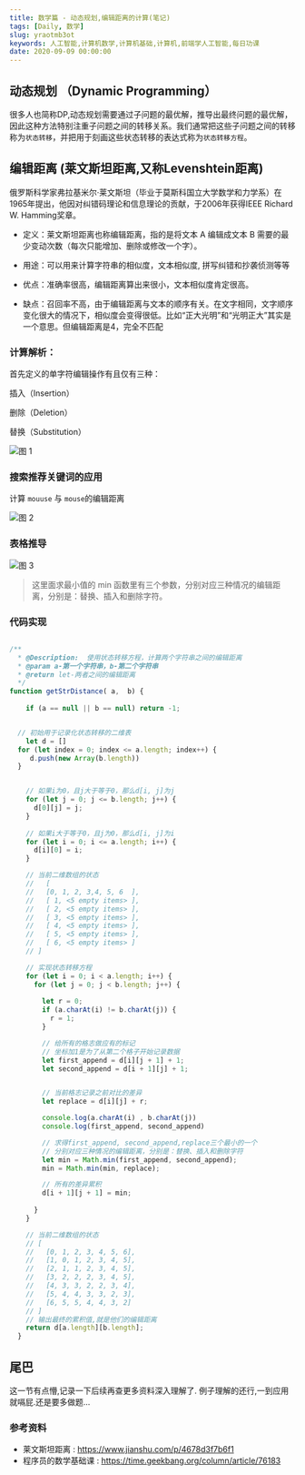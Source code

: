 ```yaml
---
title: 数学篇 - 动态规划,编辑距离的计算(笔记)
tags: [Daily, 数学]
slug: yraotmb3ot
keywords: 人工智能,计算机数学,计算机基础,计算机,前端学人工智能,每日功课
date: 2020-09-09 00:00:00
---
```


## 动态规划 （Dynamic Programming）
很多人也简称DP,动态规划需要通过子问题的最优解，推导出最终问题的最优解，因此这种方法特别注重子问题之间的转移关系。我们通常把这些子问题之间的转移称为`状态转移`，并把用于刻画这些状态转移的表达式称为`状态转移方程`。

## 编辑距离 (莱文斯坦距离,又称Levenshtein距离)

俄罗斯科学家弗拉基米尔·莱文斯坦（毕业于莫斯科国立大学数学和力学系）在1965年提出，他因对纠错码理论和信息理论的贡献，于2006年获得IEEE Richard W. Hamming奖章。

* 定义：莱文斯坦距离也称编辑距离，指的是将文本 A 编辑成文本 B 需要的最少变动次数（每次只能增加、删除或修改一个字）。

* 用途：可以用来计算字符串的相似度，文本相似度, 拼写纠错和抄袭侦测等等

* 优点：准确率很高，编辑距离算出来很小，文本相似度肯定很高。

* 缺点：召回率不高，由于编辑距离与文本的顺序有关。在文字相同，文字顺序变化很大的情况下，相似度会变得很低。比如“正大光明”和“光明正大”其实是一个意思。但编辑距离是4，完全不匹配

### 计算解析：

首先定义的单字符编辑操作有且仅有三种：

插入（Insertion）

删除（Deletion）

替换（Substitution）

![图 1](https://incomparable9527.coding.net/p/imageBed/d/imageBed/git/raw/master/189c427b9aadfa7c501b025f85ca4186591db79eae686e3a3acabbc0cdbf5d11.png)  



### 搜索推荐关键词的应用
计算 `mouuse` 与 `mouse`的编辑距离

![图 2](https://incomparable9527.coding.net/p/imageBed/d/imageBed/git/raw/master/1e9ab12ce6f3535ab43e7403c067b6fc2b4a972c129bf86731b0b54477f702a4.png)  


### 表格推导


![图 3](https://incomparable9527.coding.net/p/imageBed/d/imageBed/git/raw/master/39bfcba830d765875f8e29a1672e4d61b1d4891f0343f4da6d0390693cb64013.png)  

> 这里面求最小值的 min 函数里有三个参数，分别对应三种情况的编辑距离，分别是：替换、插入和删除字符。

### 代码实现
```js

/**
  * @Description:  使用状态转移方程，计算两个字符串之间的编辑距离
  * @param a-第一个字符串，b-第二个字符串
  * @return let-两者之间的编辑距离
  */
function getStrDistance( a,  b) {
    
    if (a == null || b == null) return -1;


  // 初始用于记录化状态转移的二维表
    let d = []
  for (let index = 0; index <= a.length; index++) {
     d.push(new Array(b.length))
  }


    // 如果i为0，且j大于等于0，那么d[i, j]为j
    for (let j = 0; j <= b.length; j++) {
      d[0][j] = j;
    }
    
    // 如果i大于等于0，且j为0，那么d[i, j]为i
    for (let i = 0; i <= a.length; i++) {
      d[i][0] = i;
    }

    // 当前二维数组的状态
    //   [
    //   [0, 1, 2, 3,4, 5, 6  ],
    //   [ 1, <5 empty items> ],
    //   [ 2, <5 empty items> ],
    //   [ 3, <5 empty items> ],
    //   [ 4, <5 empty items> ],
    //   [ 5, <5 empty items> ],
    //   [ 6, <5 empty items> ]
    // ]

    // 实现状态转移方程
    for (let i = 0; i < a.length; i++) {
      for (let j = 0; j < b.length; j++) {
        
        let r = 0;
        if (a.charAt(i) != b.charAt(j)) {
          r = 1;
        } 

        // 给所有的格志做应有的标记
        // 坐标加1是为了从第二个格子开始记录数据
        let first_append = d[i][j + 1] + 1;
        let second_append = d[i + 1][j] + 1;


        // 当前格志记录之前对比的差异
        let replace = d[i][j] + r;

        console.log(a.charAt(i) , b.charAt(j))
        console.log(first_append, second_append)

        // 求得first_append, second_append,replace三个最小的一个
        // 分别对应三种情况的编辑距离，分别是：替换、插入和删除字符
        let min = Math.min(first_append, second_append);
        min = Math.min(min, replace);

        // 所有的差异累积
        d[i + 1][j + 1] = min;
        
      }
    }

    // 当前二维数组的状态
    // [
    //   [0, 1, 2, 3, 4, 5, 6],
    //   [1, 0, 1, 2, 3, 4, 5],
    //   [2, 1, 1, 2, 3, 4, 5],
    //   [3, 2, 2, 2, 3, 4, 5],
    //   [4, 3, 3, 2, 2, 3, 4],
    //   [5, 4, 4, 3, 3, 2, 3],
    //   [6, 5, 5, 4, 4, 3, 2]
    // ]
    // 输出最终的累积值,就是他们的编辑距离
    return d[a.length][b.length];
  }

```

## 尾巴
这一节有点懵,记录一下后续再查更多资料深入理解了.
例子理解的还行,一到应用就嗝屁.还是要多做题...

### 参考资料

* 莱文斯坦距离 : https://www.jianshu.com/p/4678d3f7b6f1
* 程序员的数学基础课 : https://time.geekbang.org/column/article/76183